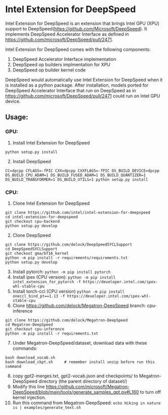# Intel Extension for DeepSpeed
Intel Extension for DeepSpeed is an extension that brings Intel GPU (XPU) support to DeepSpeed(https://github.com/Microsoft/DeepSpeed).  It implements DeepSpeed Accelerator Interface as defined in https://github.com/microsoft/DeepSpeed/pull/2471.

Intel Extension for DeepSpeed comes with the following components:
1. DeepSpeed Accelerator Interface implementation
2. DeepSpeed op builders implmentation for XPU
3. DeepSpeed op builder kernel code

DeepSpeed would automatically use Intel Extension for DeepSpeed when it is installed as a python package.   After installation, models ported for DeepSpeed Accelerator Interface that run on DeepSpeed as in https://github.com/microsoft/DeepSpeed/pull/2471 could run on Intel GPU device.

## Usage:
### GPU:
1. Install Intel Extension for DeepSpeed

`python setup.py install`

2. Install DeepSpeed

`CC=dpcpp CFLAGS=-fPIC CXX=dpcpp CXXFLAGS=-fPIC DS_BUILD_DEVICE=dpcpp DS_BUILD_CPU_ADAM=1 DS_BUILD_FUSED_ADAM=1 DS_BUILD_QUANTIZER=1 DS_BUILD_TRANSFORMER=1 DS_BUILD_UTILS=1 python setup.py install`

### CPU:
1.	Clone Intel Extension for DeepSpeed
```
git clone https://github.com/intel/intel-extension-for-deepspeed 
cd intel-extension-for-deepspeed
git checkout cpu-backend
python setup.py develop
```
2.  Clone DeepSpeed
```
git clone https://github.com/delock/DeepSpeedSYCLSupport
cd DeepSpeedSYCLSupport
git checkout gma/bf16_kernel
python -m pip install -r requirements/requirements.txt
python setup.py develop
```
3.  Install pytorch:
`python -m pip install pytorch`
4.	Install  ipex (CPU version):
`python -m pip install intel_extension_for_pytorch -f https://developer.intel.com/ipex-whl-stable-cpu`
5.	Install torch-ccl (CPU version)
`python -m pip install oneccl_bind_pt==1.13 -f https://developer.intel.com/ipex-whl-stable-cpu`
6.	Clone https://github.com/delock/Megatron-DeepSpeed branch: cpu-inference
```
git clone https://github.com/delock/Megatron-DeepSpeed
cd Megatron-DeepSpeed
git checkout cpu-inference
python -m pip install -r requirements.txt
```
7.	Under Megatron-DeepSpeed/dataset, download data with these commands:
```
bash download_vocab.sh
bash download_ckpt.sh     # remember install unzip before run this command
```
8.  copy gpt2-merges.txt, gpt2-vocab.json and checkpoints/ to Megatron-DeepSpeed directory (the parent directory of dataset/)
9.  Modify this line https://github.com/microsoft/Megatron-DeepSpeed/blob/main/tools/generate_samples_gpt.py#L160 to turn off kernel injection.
10.	Run this command from Megatron-DeepSpeed:
`echo Hiking in nature is | examples/generate_text.sh`


